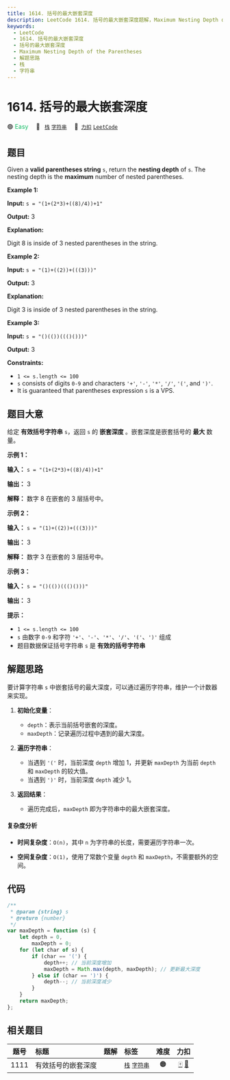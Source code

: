 ```yaml
---
title: 1614. 括号的最大嵌套深度
description: LeetCode 1614. 括号的最大嵌套深度题解，Maximum Nesting Depth of the Parentheses，包含解题思路、复杂度分析以及完整的 JavaScript 代码实现。
keywords:
  - LeetCode
  - 1614. 括号的最大嵌套深度
  - 括号的最大嵌套深度
  - Maximum Nesting Depth of the Parentheses
  - 解题思路
  - 栈
  - 字符串
---
```


# 1614. 括号的最大嵌套深度

🟢 <font color=#15bd66>Easy</font>&emsp; 🔖&ensp; [`栈`](/tag/stack.md) [`字符串`](/tag/string.md)&emsp; 🔗&ensp;[`力扣`](https://leetcode.cn/problems/maximum-nesting-depth-of-the-parentheses) [`LeetCode`](https://leetcode.com/problems/maximum-nesting-depth-of-the-parentheses)

## 题目

Given a **valid parentheses string** `s`, return the **nesting depth** of `s`. The nesting depth is the **maximum** number of nested parentheses.

**Example 1:**

**Input:** `s = "(1+(2*3)+((8)/4))+1"`

**Output:** 3

**Explanation:**

Digit 8 is inside of 3 nested parentheses in the string.

**Example 2:**

**Input:** `s = "(1)+((2))+(((3)))"`

**Output:** 3

**Explanation:**

Digit 3 is inside of 3 nested parentheses in the string.

**Example 3:**

**Input:** `s = "()(())((()()))"`

**Output:** 3

**Constraints:**

- `1 <= s.length <= 100`
- `s` consists of digits `0-9` and characters `'+'`, `'-'`, `'*'`, `'/'`, `'('`, and `')'`.
- It is guaranteed that parentheses expression `s` is a VPS.

## 题目大意

给定 **有效括号字符串** `s`，返回 `s` 的 **嵌套深度** 。嵌套深度是嵌套括号的 **最大** 数量。

**示例 1：**

**输入：** `s = "(1+(2*3)+((8)/4))+1"`

**输出：** 3

**解释：** 数字 8 在嵌套的 3 层括号中。

**示例 2：**

**输入：** `s = "(1)+((2))+(((3)))"`

**输出：** 3

**解释：** 数字 3 在嵌套的 3 层括号中。

**示例 3：**

**输入：** `s = "()(())((()()))"`

**输出：** 3

**提示：**

- `1 <= s.length <= 100`
- `s` 由数字 `0-9` 和字符 `'+'`、`'-'`、`'*'`、`'/'`、`'('`、`')'` 组成
- 题目数据保证括号字符串 `s` 是 **有效的括号字符串**

## 解题思路

要计算字符串 `s` 中嵌套括号的最大深度，可以通过遍历字符串，维护一个计数器来实现。

1. **初始化变量**：

   - `depth`：表示当前括号嵌套的深度。
   - `maxDepth`：记录遍历过程中遇到的最大深度。

2. **遍历字符串**：

   - 当遇到 `'('` 时，当前深度 `depth` 增加 1，并更新 `maxDepth` 为当前 `depth` 和 `maxDepth` 的较大值。
   - 当遇到 `')'` 时，当前深度 `depth` 减少 1。

3. **返回结果**：
   - 遍历完成后，`maxDepth` 即为字符串中的最大嵌套深度。

#### 复杂度分析

- **时间复杂度**：`O(n)`，其中 `n` 为字符串的长度，需要遍历字符串一次。

- **空间复杂度**：`O(1)`，使用了常数个变量 `depth` 和 `maxDepth`，不需要额外的空间。

## 代码

```javascript
/**
 * @param {string} s
 * @return {number}
 */
var maxDepth = function (s) {
	let depth = 0,
		maxDepth = 0;
	for (let char of s) {
		if (char == '(') {
			depth++; // 当前深度增加
			maxDepth = Math.max(depth, maxDepth); // 更新最大深度
		} else if (char == ')') {
			depth--; // 当前深度减少
		}
	}
	return maxDepth;
};
```

## 相关题目

<!-- prettier-ignore -->
| 题号 | 标题 | 题解 | 标签 | 难度 | 力扣 |
| :------: | :------ | :------: | :------ | :------: | :------: |
| 1111 | 有效括号的嵌套深度 |  |  [`栈`](/tag/stack.md) [`字符串`](/tag/string.md) | 🟠 | [🀄️](https://leetcode.cn/problems/maximum-nesting-depth-of-two-valid-parentheses-strings) [🔗](https://leetcode.com/problems/maximum-nesting-depth-of-two-valid-parentheses-strings) |
